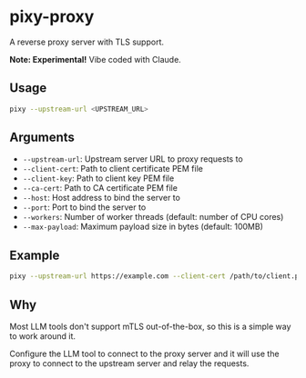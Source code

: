 # pixy-proxy

A reverse proxy server with TLS support. 

**Note: Experimental!** Vibe coded with Claude.

## Usage

```sh
pixy --upstream-url <UPSTREAM_URL>
```

## Arguments

- `--upstream-url`: Upstream server URL to proxy requests to
- `--client-cert`: Path to client certificate PEM file
- `--client-key`: Path to client key PEM file
- `--ca-cert`: Path to CA certificate PEM file
- `--host`: Host address to bind the server to
- `--port`: Port to bind the server to
- `--workers`: Number of worker threads (default: number of CPU cores)
- `--max-payload`: Maximum payload size in bytes (default: 100MB)

## Example

```sh
pixy --upstream-url https://example.com --client-cert /path/to/client.pem --client-key /path/to/key.pem --ca-cert /path/to/ca.pem --host 0.0.0.0 --port 8080 --workers 4 --max-payload 104857600
```

## Why

Most LLM tools don't support mTLS out-of-the-box, so this is a simple way to work around it. 

Configure the LLM tool to connect to the proxy server and it will use the proxy to connect to the upstream server and relay the requests. 
